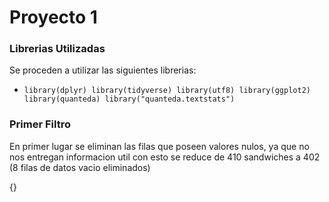 # **Proyecto 1**

### Librerias Utilizadas
Se proceden a utilizar las siguientes librerias: 
+ `library(dplyr)
library(tidyverse)
library(utf8)
library(ggplot2)
library(quanteda)
library("quanteda.textstats")`

### Primer Filtro
En primer lugar se eliminan las filas que poseen valores nulos, ya que no nos entregan informacion util
con esto se reduce de 410 sandwiches a 402 (8 filas de datos vacio eliminados)

{}
